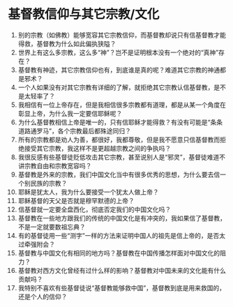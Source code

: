 # 基督教信仰与其它宗教/文化
1. 别的宗教（如佛教）能够宽容其它宗教信仰，而基督教却说只有信基督教才能得救，基督教为什么如此偏执狭隘？
2. 世界上有这么多宗教，这么多“神”？岂不是证明根本没有一个绝对的“真神”存在？
3. 基督教有神迹，其它宗教信仰也有，到底谁是真的呢？难道其它宗教的神通都是邪术？
4. 一个人如果没有对其它宗教有详细的了解，就拒绝其它宗教认信基督教，是不是太轻率了？
5. 我相信有一位上帝存在，但是我相信很多宗教都有道理，都是从某一个角度在彰显上帝，为什么我一定要信耶稣呢？
6. 为什么基督教相信上帝是唯一的，只有信耶稣才能得救？有没有可能是“条条道路通罗马”，各个宗教最后都殊途同归？
7. 所有的宗教都是劝人为善，都很好，我都尊敬，但是我不愿意只信基督教而拒绝接受其它宗教，我这样不是更超越宗教之间的争执吗？
8. 我很反感有些基督徒贬低攻击其它宗教，甚至说别人是“邪灵”，基督徒难道不讲宗教自由和宗教宽容吗？
9. 基督教是外来的宗教，我们中国文化当中有很多优秀的思想，为什么要去信一个别民族的宗教？
10. 耶稣是犹太人，我为什么要接受一个犹太人做上帝？
11. 耶稣基督的天父是否就是穆罕默德的上帝？
12. 信基督就一定要全盘西化，彻底否定我们的中国文化吗？
13. 基督教在一些地方跟我们的传统的中国文化是有冲突的，我如果信了基督教，不是一定就要数祖忘典？
14. 有的基督徒用一些“测字”一样的方法来证明中国人的祖先是信上帝的，是否太过牵强附会？
15. 基督教与中国文化有相同的地方吗？基督教在中国传播怎样面对中国文化的阻力？
16. 基督教对西方文化曾经有过什么样的影响？基督教对中国未来的文化能有什么贡献吗？
17. 我特别不喜欢有些基督徒说“基督教能够救中国”，基督教到底是用来救国的，还是个人的信仰？
